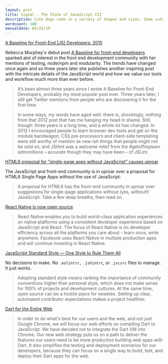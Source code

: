 ```yaml
---
layout: post
title: Signal - The State of JavaScript III
description: Cute dogs come in a variety of shapes and sizes. Some cute dogs are cute for their adorable faces, others for their tiny stature, and even others for their massive size and some more crap and...
wordcount: 188
manualdate: 03/25/15'
---
```


[A Baseline for Front-End [JS] Developers: 2015](http://rmurphey.com/blog/2015/03/23/a-baseline-for-front-end-developers-2015/)

Rebecca Murphey's debut post [A Baseline for front-end developers](http://rmurphey.com/blog/2012/04/12/a-baseline-for-front-end-developers/) sparked alot of interest in the front end development community with her mentions of testing, node/npm and modularity. The trends have changed once again and so
three years later she publishes another inspiring post with the intricate details of the JavaScript world and how we value our tools and workflow much more than ever before.

> It’s been almost three years since I wrote A Baseline for Front-End Developers, probably my most popular post ever. Three years later, I still get Twitter mentions from people who are discovering it for the first time.
  
> In some ways, my words have aged well: there is, shockingly, nothing from that 2012 post that has me hanging my head in shame. Still, though: three years is a long time, and a whole lot has changed. In 2012 I encouraged people to learn browser dev tools and get on the module bandwagon; CSS pre-processors and client-side templating were still worthy of mention as new-ish things that people might not be sold on; and JSHint was a welcome relief from the #getoffmylawn admonitions – accurate though they may have been – of JSLint.

[HTML6 proposal for “single-page apps without JavaScript” causes uproar](http://jaxenter.com/html6-proposal-for-single-page-apps-without-javascript-causes-scandal-115919.html/)

The JavaScript and front-end community is in uproar over a proposal for HTML6 Single Page Apps without the use of JavaScript:

> A proposal for HTML6 has the front-end community in uproar over suggestions for single-page applications without (yes, without!) JavaScript. Take a few deep breaths, then read on.
 

[React Native is now open source](https://github.com/facebook/react-native)

> React Native enables you to build world-class application experiences on native platforms using a consistent developer experience based on JavaScript and React. The focus of React Native is on developer efficiency across all the platforms you care about - learn once, write anywhere. Facebook uses React Native in multiple production apps and will continue investing in React Native.

[JavaScript Standard Style — One Style to Rule Them All](https://github.com/feross/standard)

No decisions to make. No <code>.eslintrc,</code> <code>.jshintrc</code>, or <code>.jscsrc</code> files to manage. It just works.

> Adopting standard style means ranking the importance of community conventions higher than personal style, which does not make sense for 100% of projects and development cultures. At the same time, open source can be a hostile place for newbies. Setting up clear, automated contributor expectations makes a project healthier.

[Dart for the Entire Web](http://news.dartlang.org/2015/03/dart-for-entire-web.html)

> In order to do what's best for our users and the web, and not just Google Chrome, we will focus our web efforts on compiling Dart to JavaScript. We have decided not to integrate the Dart VM into Chrome. Our new web strategy puts us on a path to deliver the features our users need to be more productive building web apps with Dart. It also simplifies the testing and deployment scenarios for our developers, because they can focus on a single way to build, test, and deploy their Dart apps for the web.
